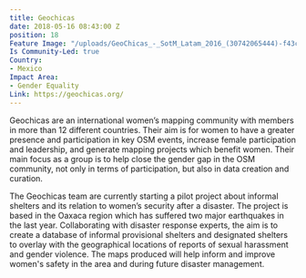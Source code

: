 ```yaml
---
title: Geochicas
date: 2018-05-16 08:43:00 Z
position: 18
Feature Image: "/uploads/GeoChicas_-_SotM_Latam_2016_(30742065444)-f43c1a.jpg"
Is Community-Led: true
Country:
- Mexico
Impact Area:
- Gender Equality
Link: https://geochicas.org/
---
```


Geochicas are an international women’s mapping community with members in more than 12 different countries. Their aim is for women to have a greater presence and participation in key OSM events, increase female participation and leadership, and generate mapping projects which benefit women. Their main focus as a group is to help close the gender gap in the OSM community, not only in terms of participation, but also in data creation and curation.

The Geochicas team are currently starting a pilot project about informal shelters and its relation to women’s security after a disaster. The project is based in the Oaxaca region which has suffered two major earthquakes in the last year. Collaborating with disaster response experts, the aim is to create a database of informal provisional shelters and designated shelters to overlay with the geographical locations of reports of sexual harassment and gender violence. The maps produced will help inform and improve women's safety in the area and during future disaster management. 